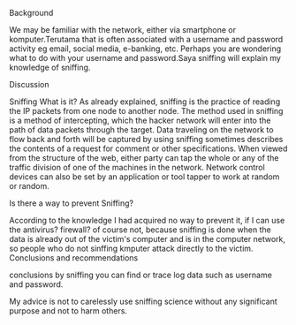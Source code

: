 Background

We may be familiar with the network, either via smartphone or komputer.Terutama that is often associated with a username and password activity eg email, social media, e-banking, etc. Perhaps you are wondering what to do with your username and password.Saya sniffing will explain my knowledge of sniffing.

Discussion

Sniffing What is it?
As already explained, sniffing is the practice of reading the IP packets from one node to another node. The method used in sniffing is a method of intercepting, which the hacker network will enter into the path of data packets through the target.
Data traveling on the network to flow back and forth will be captured by using sniffing sometimes describes the contents of a request for comment or other specifications. When viewed from the structure of the web, either party can tap the whole or any of the traffic division of one of the machines in the network. Network control devices can also be set by an application or tool tapper to work at random or random.

Is there a way to prevent Sniffing?

According to the knowledge I had acquired no way to prevent it, if I can use the antivirus? firewall? of course not, because sniffing is done when the data is already out of the victim's computer and is in the computer network, so people who do not sinffing kmputer attack directly to the victim.
Conclusions and recommendations

conclusions by sniffing you can find or trace log data such as username and password.

My advice is not to carelessly use sniffing science without any significant purpose and not to harm others.
